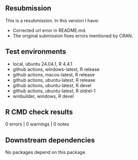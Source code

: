 ## Resubmission

This is a resubmission. In this version I have:

  - Corrected url error in README.md.
  - The original submission fixes errors mentioned by CRAN.

## Test environments

  - local, ubuntu 24.04.1, R 4.4.1
  - github actions, windows-latest, R release
  - github actions, macos-latest, R release
  - github actions, ubuntu-latest, R release
  - github actions, ubuntu-latest, R devel
  - github actions, ubuntu-latest, R oldrel-1
  - winbuilder, windows, R devel

## R CMD check results

0 errors | 0 warnings | 0 notes

## Downstream dependencies

No packages depend on this package.
